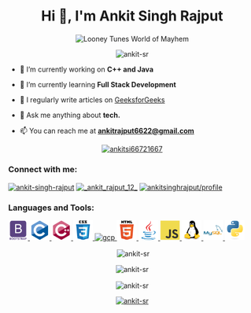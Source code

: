 <h1 align="center">Hi 👋, I'm Ankit Singh Rajput</h1>

<p align="center"> 
<img align="center" alt="Looney Tunes World of Mayhem" src="https://media.giphy.com/media/RbDKaczqWovIugyJmW/giphy.gif"/>
</p>

<p align="center"> <img src="https://komarev.com/ghpvc/?username=ankit-sr&label=Profile%20views&color=0e75b6&style=flat" alt="ankit-sr" /> </p>

- 🔭 I’m currently working on **C++ and Java**

- 🌱 I’m currently learning **Full Stack Development**

- 📝 I regularly write articles on [GeeksforGeeks](https://auth.geeksforgeeks.org/user/ankitsinghrajput/profile)

- 💬 Ask me anything about **tech.**

- 📫 You can reach me at **ankitrajput6622@gmail.com**

<p align="center"> <a href="https://twitter.com/ankitsi66721667" target="blank"><img src="https://img.shields.io/twitter/follow/ankitsi66721667?logo=twitter&style=for-the-badge" alt="ankitsi66721667" /></a> </p>

<h3 align="left">Connect with me:</h3>
<p align="left">
<a href="https://linkedin.com/in/ankit-singh-rajput" target="blank"><img align="center" src="https://cdn.jsdelivr.net/npm/simple-icons@3.0.1/icons/linkedin.svg" alt="ankit-singh-rajput" height="30" width="40" /></a>
<a href="https://instagram.com/_ankit_rajput_12_" target="blank"><img align="center" src="https://cdn.jsdelivr.net/npm/simple-icons@3.0.1/icons/instagram.svg" alt="_ankit_rajput_12_" height="30" width="40" /></a>
<a href="https://auth.geeksforgeeks.org/user/ankitsinghrajput/profile" target="blank"><img align="center" src="https://cdn.jsdelivr.net/npm/simple-icons@3.0.1/icons/geeksforgeeks.svg" alt="ankitsinghrajput/profile" height="30" width="40" /></a>
</p>

<h3 align="left">Languages and Tools:</h3>
<p align="left"> <a href="https://getbootstrap.com" target="_blank"> <img src="https://raw.githubusercontent.com/devicons/devicon/master/icons/bootstrap/bootstrap-plain-wordmark.svg" alt="bootstrap" width="40" height="40"/> </a> <a href="https://www.cprogramming.com/" target="_blank"> <img src="https://raw.githubusercontent.com/devicons/devicon/master/icons/c/c-original.svg" alt="c" width="40" height="40"/> </a> <a href="https://www.w3schools.com/cpp/" target="_blank"> <img src="https://raw.githubusercontent.com/devicons/devicon/master/icons/cplusplus/cplusplus-original.svg" alt="cplusplus" width="40" height="40"/> </a> <a href="https://www.w3schools.com/css/" target="_blank"> <img src="https://raw.githubusercontent.com/devicons/devicon/master/icons/css3/css3-original-wordmark.svg" alt="css3" width="40" height="40"/> </a> <a href="https://cloud.google.com" target="_blank"> <img src="https://www.vectorlogo.zone/logos/google_cloud/google_cloud-icon.svg" alt="gcp" width="40" height="40"/> </a> <a href="https://www.w3.org/html/" target="_blank"> <img src="https://raw.githubusercontent.com/devicons/devicon/master/icons/html5/html5-original-wordmark.svg" alt="html5" width="40" height="40"/> </a> <a href="https://www.java.com" target="_blank"> <img src="https://raw.githubusercontent.com/devicons/devicon/master/icons/java/java-original.svg" alt="java" width="40" height="40"/> </a> <a href="https://developer.mozilla.org/en-US/docs/Web/JavaScript" target="_blank"> <img src="https://raw.githubusercontent.com/devicons/devicon/master/icons/javascript/javascript-original.svg" alt="javascript" width="40" height="40"/> </a> <a href="https://www.linux.org/" target="_blank"> <img src="https://raw.githubusercontent.com/devicons/devicon/master/icons/linux/linux-original.svg" alt="linux" width="40" height="40"/> </a> <a href="https://www.mysql.com/" target="_blank"> <img src="https://raw.githubusercontent.com/devicons/devicon/master/icons/mysql/mysql-original-wordmark.svg" alt="mysql" width="40" height="40"/> </a> <a href="https://www.python.org" target="_blank"> <img src="https://raw.githubusercontent.com/devicons/devicon/master/icons/python/python-original.svg" alt="python" width="40" height="40"/> </a> </p>

<p align="center">&nbsp;<img align="center" src="https://github-readme-stats.vercel.app/api?username=ankit-sr&show_icons=true&locale=en" alt="ankit-sr" /></p>

<p align="center"><img align="center" src="https://github-readme-stats.vercel.app/api/top-langs?username=ankit-sr&show_icons=true&locale=en&layout=compact" alt="ankit-sr" /></p>

<p align="center"><img align="center" src="https://github-readme-streak-stats.herokuapp.com/?user=ankit-sr&" alt="ankit-sr" /></p>

<p align="center"> <a href="https://github.com/ryo-ma/github-profile-trophy"><img src="https://github-profile-trophy.vercel.app/?username=ankit-sr" alt="ankit-sr" /></a> </p>

